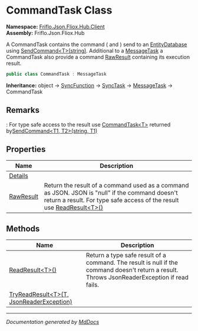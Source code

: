 ﻿<!--  
  <auto-generated>   
    The contents of this file were generated by a tool.  
    Changes to this file may be list if the file is regenerated  
  </auto-generated>   
-->

# CommandTask Class

**Namespace:** [Friflo.Json.Fliox.Hub.Client](../index.md)  
**Assembly:** Friflo.Json.Fliox.Hub

A CommandTask contains the command ( and ) send to an [EntityDatabase](../../Host/EntityDatabase/index.md) using [SendCommand\<T\>(string)](../FlioxClient/methods/SendCommand.md#sendcommandtresultstring). Additional to a [MessageTask](../MessageTask/index.md) a CommandTask also provide a command [RawResult](properties/RawResult.md) containing its execution result.

```csharp
public class CommandTask : MessageTask
```

**Inheritance:** object → [SyncFunction](../SyncFunction/index.md) → [SyncTask](../SyncTask/index.md) → [MessageTask](../MessageTask/index.md) → CommandTask

## Remarks

: For type safe access to the result use [CommandTask\<T\>](../CommandTask-1/index.md) returned by[SendCommand\<T1, T2\>(string, T1)](../FlioxClient/methods/SendCommand.md#sendcommandtparam-tresultstring-tparam)

## Properties

| Name                                 | Description                                                                                                                                                                                                                |
| ------------------------------------ | -------------------------------------------------------------------------------------------------------------------------------------------------------------------------------------------------------------------------- |
| [Details](properties/Details.md)     |                                                                                                                                                                                                                            |
| [RawResult](properties/RawResult.md) | Return the result of a command used as a command as JSON.             JSON is "null" if the command doesn't return a result.             For type safe access of the result use [ReadResult\<T\>()](methods/ReadResult.md) |

## Methods

| Name                                                                   | Description                                                                                                                                  |
| ---------------------------------------------------------------------- | -------------------------------------------------------------------------------------------------------------------------------------------- |
| [ReadResult\<T\>()](methods/ReadResult.md)                             | Return a type safe result of a command. The result is null if the command doesn't return a result. Throws JsonReaderException if read fails. |
| [TryReadResult\<T\>(T, JsonReaderException)](methods/TryReadResult.md) |                                                                                                                                              |

___

*Documentation generated by [MdDocs](https://github.com/ap0llo/mddocs)*
